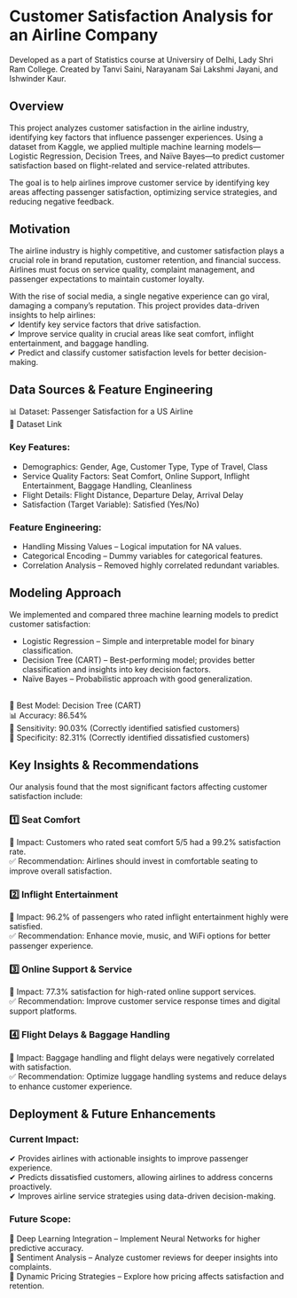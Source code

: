 # Customer Satisfaction Analysis for an Airline Company
Developed as a part of Statistics course at Universiry of Delhi, Lady Shri Ram College.
Created by Tanvi Saini, Narayanam Sai Lakshmi Jayani, and Ishwinder Kaur.

## Overview
This project analyzes customer satisfaction in the airline industry, identifying key factors that influence passenger experiences. Using a dataset from Kaggle, we applied multiple machine learning models—Logistic Regression, Decision Trees, and Naïve Bayes—to predict customer satisfaction based on flight-related and service-related attributes.

The goal is to help airlines improve customer service by identifying key areas affecting passenger satisfaction, optimizing service strategies, and reducing negative feedback.

## Motivation
The airline industry is highly competitive, and customer satisfaction plays a crucial role in brand reputation, customer retention, and financial success. Airlines must focus on service quality, complaint management, and passenger expectations to maintain customer loyalty.

With the rise of social media, a single negative experience can go viral, damaging a company’s reputation. This project provides data-driven insights to help airlines:<br>
✔ Identify key service factors that drive satisfaction.<br>
✔ Improve service quality in crucial areas like seat comfort, inflight entertainment, and baggage handling.<br>
✔ Predict and classify customer satisfaction levels for better decision-making.

## Data Sources & Feature Engineering
📊 Dataset: Passenger Satisfaction for a US Airline<br>
🔗 Dataset Link

### Key Features:
* Demographics: Gender, Age, Customer Type, Type of Travel, Class
* Service Quality Factors: Seat Comfort, Online Support, Inflight Entertainment, Baggage Handling, Cleanliness
* Flight Details: Flight Distance, Departure Delay, Arrival Delay
* Satisfaction (Target Variable): Satisfied (Yes/No)
### Feature Engineering:
- Handling Missing Values – Logical imputation for NA values.
- Categorical Encoding – Dummy variables for categorical features.
- Correlation Analysis – Removed highly correlated redundant variables.

## Modeling Approach
We implemented and compared three machine learning models to predict customer satisfaction:

- Logistic Regression – Simple and interpretable model for binary classification.
- Decision Tree (CART) – Best-performing model; provides better classification and insights into key decision factors.
- Naïve Bayes – Probabilistic approach with good generalization.
<br>
📌 Best Model: Decision Tree (CART) <br>
📊 Accuracy: 86.54%<br>
🎯 Sensitivity: 90.03% (Correctly identified satisfied customers)<br>
🎯 Specificity: 82.31% (Correctly identified dissatisfied customers)<br>

## Key Insights & Recommendations
Our analysis found that the most significant factors affecting customer satisfaction include:

### 1️⃣ Seat Comfort
🔹 Impact: Customers who rated seat comfort 5/5 had a 99.2% satisfaction rate.<br>
✅ Recommendation: Airlines should invest in comfortable seating to improve overall satisfaction.

### 2️⃣ Inflight Entertainment
🔹 Impact: 96.2% of passengers who rated inflight entertainment highly were satisfied.<br>
✅ Recommendation: Enhance movie, music, and WiFi options for better passenger experience.

### 3️⃣ Online Support & Service
🔹 Impact: 77.3% satisfaction for high-rated online support services.<br>
✅ Recommendation: Improve customer service response times and digital support platforms.

### 4️⃣ Flight Delays & Baggage Handling
🔹 Impact: Baggage handling and flight delays were negatively correlated with satisfaction.<br>
✅ Recommendation: Optimize luggage handling systems and reduce delays to enhance customer experience.

## Deployment & Future Enhancements
### Current Impact:<br>
✔ Provides airlines with actionable insights to improve passenger experience.<br>
✔ Predicts dissatisfied customers, allowing airlines to address concerns proactively.<br>
✔ Improves airline service strategies using data-driven decision-making.

### Future Scope:<br>
🔹 Deep Learning Integration – Implement Neural Networks for higher predictive accuracy.<br>
🔹 Sentiment Analysis – Analyze customer reviews for deeper insights into complaints.<br>
🔹 Dynamic Pricing Strategies – Explore how pricing affects satisfaction and retention.
